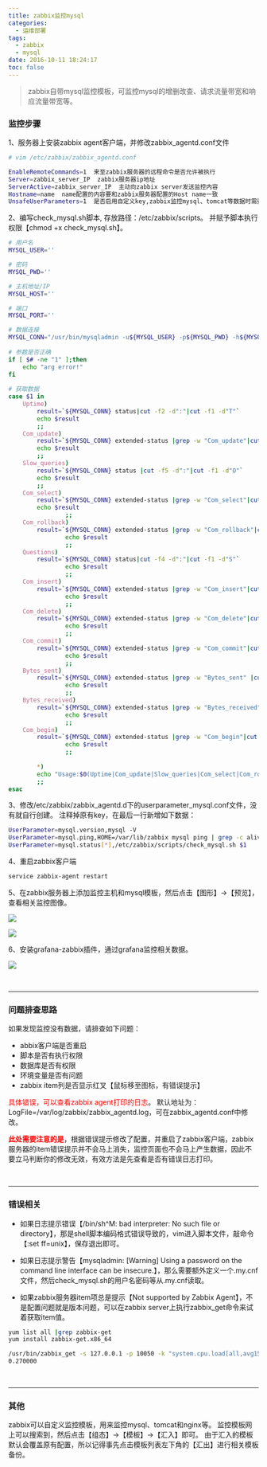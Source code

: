```yaml
---
title: zabbix监控mysql
categories:
  - 运维部署
tags:
  - zabbix
  - mysql
date: 2016-10-11 18:24:17
toc: false
---
```


> zabbix自带mysql监控模板，可监控mysql的增删改查、请求流量带宽和响应流量带宽等。

### 监控步骤

1、服务器上安装zabbix agent客户端，并修改zabbix_agentd.conf文件
```bash
# vim /etc/zabbix/zabbix_agentd.conf

EnableRemoteCommands=1  来至zabbix服务器的远程命令是否允许被执行
Server=zabbix_server_IP  zabbix服务器ip地址
ServerActive=zabbix_server_IP  主动向zabbix server发送监控内容
Hostname=name  name配置的内容要和zabbix服务器配置的Host name一致
UnsafeUserParameters=1  是否启用自定义key,zabbix监控mysql、tomcat等数据时需要自定义key
```

2、编写check_mysql.sh脚本, 存放路径：/etc/zabbix/scripts。
并赋予脚本执行权限【chmod +x check_mysql.sh】。

<!-- more -->

```bash
# 用户名
MYSQL_USER=''

# 密码
MYSQL_PWD=''

# 主机地址/IP
MYSQL_HOST=''

# 端口
MYSQL_PORT=''

# 数据连接
MYSQL_CONN="/usr/bin/mysqladmin -u${MYSQL_USER} -p${MYSQL_PWD} -h${MYSQL_HOST} -P${MYSQL_PORT}"
 
# 参数是否正确
if [ $# -ne "1" ];then 
    echo "arg error!" 
fi 
 
# 获取数据
case $1 in 
    Uptime) 
        result=`${MYSQL_CONN} status|cut -f2 -d":"|cut -f1 -d"T"` 
        echo $result 
        ;; 
    Com_update) 
        result=`${MYSQL_CONN} extended-status |grep -w "Com_update"|cut -d"|" -f3` 
        echo $result 
        ;; 
    Slow_queries) 
        result=`${MYSQL_CONN} status |cut -f5 -d":"|cut -f1 -d"O"` 
        echo $result 
        ;; 
    Com_select) 
        result=`${MYSQL_CONN} extended-status |grep -w "Com_select"|cut -d"|" -f3` 
        echo $result 
                ;; 
    Com_rollback) 
        result=`${MYSQL_CONN} extended-status |grep -w "Com_rollback"|cut -d"|" -f3` 
                echo $result 
                ;; 
    Questions) 
        result=`${MYSQL_CONN} status|cut -f4 -d":"|cut -f1 -d"S"` 
                echo $result 
                ;; 
    Com_insert) 
        result=`${MYSQL_CONN} extended-status |grep -w "Com_insert"|cut -d"|" -f3` 
                echo $result 
                ;; 
    Com_delete) 
        result=`${MYSQL_CONN} extended-status |grep -w "Com_delete"|cut -d"|" -f3` 
                echo $result 
                ;; 
    Com_commit) 
        result=`${MYSQL_CONN} extended-status |grep -w "Com_commit"|cut -d"|" -f3` 
                echo $result 
                ;; 
    Bytes_sent) 
        result=`${MYSQL_CONN} extended-status |grep -w "Bytes_sent" |cut -d"|" -f3` 
                echo $result 
                ;; 
    Bytes_received) 
        result=`${MYSQL_CONN} extended-status |grep -w "Bytes_received" |cut -d"|" -f3` 
                echo $result 
                ;; 
    Com_begin) 
        result=`${MYSQL_CONN} extended-status |grep -w "Com_begin"|cut -d"|" -f3` 
                echo $result 
                ;; 
                        
        *) 
        echo "Usage:$0(Uptime|Com_update|Slow_queries|Com_select|Com_rollback|Questions|Com_insert|Com_delete|Com_commit|Bytes_sent|Bytes_received|Com_begin)" 
        ;; 
esac

```

3、修改/etc/zabbix/zabbix_agentd.d下的userparameter_mysql.conf文件，没有就自行创建。
注释掉原有key，在最后一行新增如下数据：
```bash
UserParameter=mysql.version,mysql -V
UserParameter=mysql.ping,HOME=/var/lib/zabbix mysql ping | grep -c alive
UserParameter=mysql.status[*],/etc/zabbix/scripts/check_mysql.sh $1
```

4、重启zabbix客户端
```bash
service zabbix-agent restart
```

5、在zabbix服务器上添加监控主机和mysql模板，然后点击【图形】->【预览】，查看相关监控图像。

![](1.png)

![](2.png)

6、安装grafana-zabbix插件，通过grafana监控相关数据。

![](3.png)

<br/>

---

### 问题排查思路

如果发现监控没有数据，请排查如下问题：
- abbix客户端是否重启
- 脚本是否有执行权限
- 数据库是否有权限
- 环境变量是否有问题
- zabbix item列是否显示红叉【鼠标移至图标，有错误提示】

<font style="color:red">具体错误，可以查看zabbix agent打印的日志</font>。
默认地址为：LogFile=/var/log/zabbix/zabbix_agentd.log，可在zabbix_agentd.conf中修改。

<font style="color:red">**此处需要注意的是**</font>，根据错误提示修改了配置，并重启了zabbix客户端，zabbix 服务器的item错误提示并不会马上消失，监控页面也不会马上产生数据，因此不要立马判断你的修改无效，有效方法是先查看是否有错误日志打印。

<br/>

---

### 错误相关

- 如果日志提示错误【/bin/sh^M: bad interpreter: No such file or directory】，那是shell脚本编码格式错误导致的，vim进入脚本文件，敲命令【:set ff=unix】，保存退出即可。

- 如果日志提示警告【mysqladmin: [Warning] Using a password on the command line interface can be insecure.】，那么需要额外定义一个.my.cnf文件，然后check_mysql.sh的用户名密码等从.my.cnf读取。

- 如果zabbix服务器item项总是提示【Not supported by Zabbix Agent】，不是配置问题就是版本问题，可以在zabbix server上执行zabbix_get命令来试着获取item值。
```bash
yum list all |grep zabbix-get
yum install zabbix-get.x86_64

/usr/bin/zabbix_get -s 127.0.0.1 -p 10050 -k "system.cpu.load[all,avg15]"
0.270000
```

<br/>

---

### 其他
zabbix可以自定义监控模板，用来监控mysql、tomcat和nginx等。
监控模板网上可以搜索到，然后点击【组态】->【模板】->【汇入】即可。
由于汇入的模板默认会覆盖原有配置，所以记得事先点击模板列表左下角的【汇出】进行相关模板备份。

<br/>